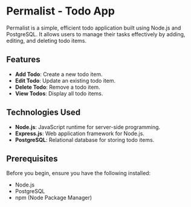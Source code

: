 # Permalist - Todo App

Permalist is a simple, efficient todo application built using Node.js and PostgreSQL. It allows users to manage their tasks effectively by adding, editing, and deleting todo items.

## Features

- **Add Todo**: Create a new todo item.
- **Edit Todo**: Update an existing todo item.
- **Delete Todo**: Remove a todo item.
- **View Todos**: Display all todo items.

## Technologies Used

- **Node.js**: JavaScript runtime for server-side programming.
- **Express.js**: Web application framework for Node.js.
- **PostgreSQL**: Relational database for storing todo items.

## Prerequisites

Before you begin, ensure you have the following installed:

- Node.js
- PostgreSQL
- npm (Node Package Manager)

